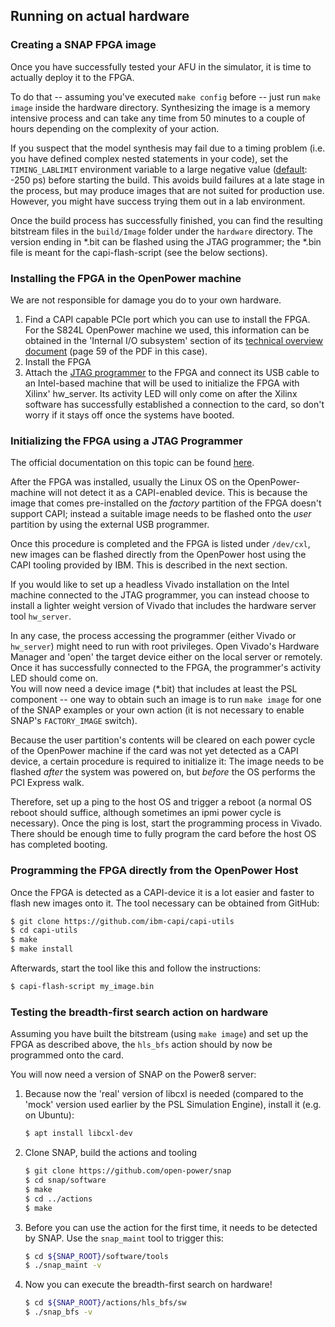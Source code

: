## Running on actual hardware

### Creating a SNAP FPGA image

Once you have successfully tested your AFU in the simulator, it is time to actually deploy it to the FPGA.

To do that -- assuming you've executed `make config` before -- just run `make image` inside the hardware directory. Synthesizing the image is a memory intensive process and can take any time from 50 minutes to a couple of hours depending on the complexity of your action.

<div class="brainbox"><span>
If you suspect that the model synthesis may fail due to a timing problem (i.e. you have defined complex nested statements in your code), set the <code>TIMING_LABLIMIT</code> environment variable to a large negative value (<a href="https://github.com/open-power/snap/blob/master/hardware/setup/snap_build.tcl#L29">default</a>: -250 ps) before starting the build. This avoids build failures at a late stage in the process, but may produce images that are not suited for production use. However, you might have success trying them out in a lab environment.
</span></div>

Once the build process has successfully finished, you can find the resulting bitstream files in the `build/Image` folder under the `hardware` directory. The version ending in \*.bit can be flashed using the JTAG programmer; the \*.bin file is meant for the capi-flash-script \(see the below sections\).

### Installing the FPGA in the OpenPower machine

We are not responsible for damage you do to your own hardware.

1. Find a CAPI capable PCIe port which you can use to install the FPGA. For the S824L OpenPower machine we used, this information can be obtained in the 'Internal I/O subsystem' section of its [technical overview document](http://www.redbooks.ibm.com/redpapers/pdfs/redp5139.pdf) \(page 59 of the PDF in this case\).
2. Install the FPGA
3. Attach the [JTAG programmer](https://www.xilinx.com/products/boards-and-kits/hw-usb-ii-g.html) to the FPGA and connect its USB cable to an Intel-based machine that will be used to initialize the FPGA with Xilinx' hw\_server. Its activity LED will only come on after the Xilinx software has successfully established a connection to the card, so don't worry if it stays off once the systems have booted.

### Initializing the FPGA using a JTAG Programmer

The official documentation on this topic can be found [here](https://github.com/open-power/snap/blob/master/hardware/doc/Bitstream_flashing.md).

After the FPGA was installed, usually the Linux OS on the OpenPower-machine will not detect it as a CAPI-enabled device. This is because the image that comes pre-installed on the _factory_ partition of the FPGA doesn't support CAPI; instead a suitable image needs to be flashed onto the _user_ partition by using the external USB programmer.

Once this procedure is completed and the FPGA is listed under `/dev/cxl`, new images can be flashed directly from the OpenPower host using the CAPI tooling provided by IBM. This is described in the next section.

If you would like to set up a headless Vivado installation on the Intel machine connected to the JTAG programmer, you can instead choose to install a lighter weight version of Vivado that includes the hardware server tool `hw_server`.

In any case, the process accessing the programmer \(either Vivado or `hw_server`\) might need to run with root privileges. Open Vivado's Hardware Manager and 'open' the target device either on the local server or remotely. Once it has successfully connected to the FPGA, the programmer's activity LED should come on.  
You will now need a device image \(\*.bit\) that includes at least the PSL component -- one way to obtain such an image is to run `make image` for one of the SNAP examples or your own action \(it is not necessary to enable SNAP's `FACTORY_IMAGE` switch\).

Because the user partition's contents will be cleared on each power cycle of the OpenPower machine if the card was not yet detected as a CAPI device, a certain procedure is required to initialize it: The image needs to be flashed _after_ the system was powered on, but _before_ the OS performs the PCI Express walk.

Therefore, set up a ping to the host OS and trigger a reboot \(a normal OS reboot should suffice, although sometimes an ipmi power cycle is necessary\). Once the ping is lost, start the programming process in Vivado. There should be enough time to fully program the card before the host OS has completed booting.

### Programming the FPGA directly from the OpenPower Host

Once the FPGA is detected as a CAPI-device it is a lot easier and faster to flash new images onto it. The tool necessary can be obtained from GitHub:

```bash
$ git clone https://github.com/ibm-capi/capi-utils
$ cd capi-utils
$ make
$ make install
```

Afterwards, start the tool like this and follow the instructions:

```bash
$ capi-flash-script my_image.bin
```

### Testing the breadth-first search action on hardware

Assuming you have built the bitstream \(using `make image`\) and set up the FPGA as described above, the `hls_bfs` action should by now be programmed onto the card.

You will now need a version of SNAP on the Power8 server:

1. Because now the 'real' version of libcxl is needed \(compared to the 'mock' version used earlier by the PSL Simulation Engine\), install it \(e.g. on Ubuntu\):

   ```bash
   $ apt install libcxl-dev
   ```

2. Clone SNAP, build the actions and tooling

   ```bash
   $ git clone https://github.com/open-power/snap
   $ cd snap/software
   $ make
   $ cd ../actions
   $ make
   ```

3. Before you can use the action for the first time, it needs to be detected by SNAP. Use the `snap_maint` tool to trigger this:

   ```bash
   $ cd ${SNAP_ROOT}/software/tools
   $ ./snap_maint -v
   ```

4. Now you can execute the breadth-first search on hardware!

   ```bash
   $ cd ${SNAP_ROOT}/actions/hls_bfs/sw
   $ ./snap_bfs -v
   ```



